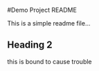 #Demo Project README

This is a simple readme file...

## Heading 2

this is bound to cause trouble
